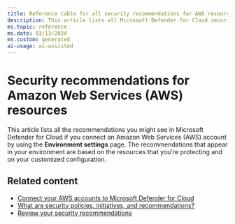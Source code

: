 ```yaml
---
title: Reference table for all security recommendations for AWS resources
description: This article lists all Microsoft Defender for Cloud security recommendations that help you harden and protect your Amazon Web Services (AWS) resources.
ms.topic: reference
ms.date: 03/13/2024
ms.custom: generated
ai-usage: ai-assisted
---
```


# Security recommendations for Amazon Web Services (AWS) resources

This article lists all the recommendations you might see in Microsoft Defender for Cloud if you connect an Amazon Web Services (AWS) account by using the **Environment settings** page. The recommendations that appear in your environment are based on the resources that you're protecting and on your customized configuration.




## Related content

- [Connect your AWS accounts to Microsoft Defender for Cloud](quickstart-onboard-aws.md)
- [What are security policies, initiatives, and recommendations?](security-policy-concept.md)
- [Review your security recommendations](review-security-recommendations.md)
